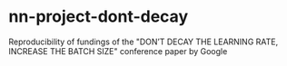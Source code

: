 # nn-project-dont-decay
Reproducibility of fundings of the "DON’T DECAY THE LEARNING RATE, INCREASE THE BATCH SIZE" conference paper by Google
